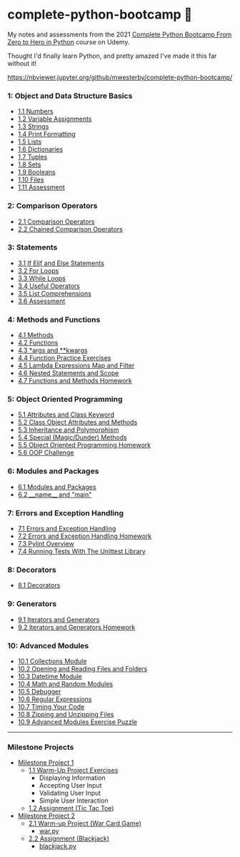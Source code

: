 # complete-python-bootcamp 🐍

My notes and assessments from the 2021 [Complete Python Bootcamp From Zero to Hero in Python](https://www.udemy.com/course/complete-python-bootcamp/) course on Udemy.

Thought I'd finally learn Python, and pretty amazed I've made it this far without it!

https://nbviewer.jupyter.org/github/mwesterby/complete-python-bootcamp/

### 1: Object and Data Structure Basics
- [1.1 Numbers](/01:%20Objects%20and%20Data%20Structure%20Basics/1.1%20Numbers.ipynb)
- [1.2 Variable Assignments](/01:%20Objects%20and%20Data%20Structure%20Basics//1.2%20Variable%20Assignments.ipynb)
- [1.3 Strings](/01:%20Objects%20and%20Data%20Structure%20Basics/1.3%20Strings.ipynb)
- [1.4 Print Formatting](/01:%20Objects%20and%20Data%20Structure%20Basics/1.4%20Print%20Formatting.ipynb)
- [1.5 Lists](/01:%20Objects%20and%20Data%20Structure%20Basics/1.5%20Lists.ipynb)
- [1.6 Dictionaries](/01:%20Objects%20and%20Data%20Structure%20Basics/1.6%20Dictionaries.ipynb)
- [1.7 Tuples](/01:%20Objects%20and%20Data%20Structure%20Basics/1.7%20Tuples.ipynb)
- [1.8 Sets](/01:%20Objects%20and%20Data%20Structure%20Basics/1.8%20Sets.ipynb)
- [1.9 Booleans](/01:%20Objects%20and%20Data%20Structure%20Basics/1.9%20Booleans.ipynb)
- [1.10 Files](/01:%20Objects%20and%20Data%20Structure%20Basics/1.10%20Files.ipynb)
- [1.11 Assessment](/01:%20Objects%20and%20Data%20Structure%20Basics/1.11%20Objects%20and%20Data%20Structures%20Assessment%20Test.ipynb)

### 2: Comparison Operators
- [2.1 Comparison Operators](/02:%20Comparison%20Operators/2.1%20Comparison%20Operators.ipynb)
- [2.2 Chained Comparison Operators](/02:%20Comparison%20Operators/2.2%20Chained%20Comparison%20Operators.ipynb)

### 3: Statements
- [3.1 If Elif and Else Statements](/03:%20Statements/3.1%20If%20Elif%20and%20Else%20Statements.ipynb)
- [3.2 For Loops](/03:%20Statements/3.2%20For%20Loops.ipynb)
- [3.3 While Loops](/03:%20Statements/3.3%20While%20Loops.ipynb)
- [3.4 Useful Operators](/03:%20Statements/3.4%20Useful%20Operators.ipynb)
- [3.5 List Comprehensions](/03:%20Statements/3.5%20List%20Comprehensions.ipynb)
- [3.6 Assessment](/03:%20Statements/3.6%20Statements%20Assessment%20Test.ipynb)

### 4: Methods and Functions
- [4.1 Methods](/04:%20Methods%20and%20Functions/4.1%20Methods.ipynb)
- [4.2 Functions](/04:%20Methods%20and%20Functions/4.2%20Functions.ipynb)
- [4.3 *args and **kwargs](/04:%20Methods%20and%20Functions/4.3%20args%20and%20kwargs.ipynb)
- [4.4 Function Practice Exercises](/04:%20Methods%20and%20Functions/4.4%20Function%20Practice%20Exercises.ipynb)
- [4.5 Lambda Expressions Map and Filter](/04:%20Methods%20and%20Functions/4.5%20Lambda%20Expressions%20Map%20and%20Filter.ipynb)
- [4.6 Nested Statements and Scope](/04:%20Methods%20and%20Functions/4.6%20Nested%20Statements%20and%20Scope.ipynb)
- [4.7 Functions and Methods Homework](/04:%20Methods%20and%20Functions/4.7%20Functions%20and%20Methods%20Homework.ipynb)

### 5: Object Oriented Programming
- [5.1 Attributes and Class Keyword](/05:%20Object%20Oriented%20Programming/5.1%20Attributes%20and%20Class%20Keyword.ipynb)
- [5.2 Class Object Attributes and Methods](/05:%20Object%20Oriented%20Programming/5.2%20Class%20Object%20Attributes%20and%20Methods.ipynb)
- [5.3 Inheritance and Polymorphism](/05:%20Object%20Oriented%20Programming/5.3%20Inheritance%20and%20Polymorphism.ipynb)
- [5.4 Special (Magic/Dunder) Methods](/05:%20Object%20Oriented%20Programming/5.4%20Special%20(Magic%20or%20Dunder)%20Methods.ipynb)
- [5.5 Object Oriented Programming Homework](/05:%20Object%20Oriented%20Programming/5.5%20Object%20Oriented%20Programming%20Homework.ipynb)
- [5.6 OOP Challenge](/05:%20Object%20Oriented%20Programming/5.6%20OOP%20Challenge.ipynb)

### 6: Modules and Packages
- [6.1 Modules and Packages](/06:%20Modules%20and%20Packages/6.1%20Modules%20and%20Packages)
- [6.2 \_\_name__ and "main"](/06:%20Modules%20and%20Packages/6.2%20__name__%20and%20"__main__")

### 7: Errors and Exception Handling
- [7.1 Errors and Exception Handling](/07:%20Errors%20and%20Exception%20Handling/7.1%20Errors%20and%20Exception%20Handling.ipynb)
- [7.2 Errors and Exception Handling Homework](/07:%20Errors%20and%20Exception%20Handling/7.2%20Errors%20and%20Exceptions%20Homework.ipynb)
- [7.3 Pylint Overview](/07:%20Errors%20and%20Exception%20Handling/7.3%20Pylint%20Overview)
- [7.4 Running Tests With The Unittest Library](/07:%20Errors%20and%20Exception%20Handling/7.4%20Running%20Tests%20With%20The%20Unittest%20Library)

### 8: Decorators
- [8.1 Decorators](/08:%20Decorators/8.1%20Decorators.ipynb)

### 9: Generators
- [9.1 Iterators and Generators](/09:%20Generators/9.1%20Iterators%20and%20Generators.ipynb)
- [9.2 Iterators and Generators Homework](/09:%20Generators/9.2%20Iterators%20and%20Generators%20Homework.ipynb)

### 10: Advanced Modules
- [10.1 Collections Module](/10:%20Advanced%20Modules/10.1%20Collections%20Module.ipynb)
- [10.2 Opening and Reading Files and Folders](/10:%20Advanced%20Modules/10.2%20Opening%20and%20Reading%20Files%20and%20Folders.ipynb)
- [10.3 Datetime Module](/10:%20Advanced%20Modules/10.3%20Datetime%20Module.ipynb)
- [10.4 Math and Random Modules](/10:%20Advanced%20Modules/10.4%20Math%20and%20Random%20Modules.ipynb)
- [10.5 Debugger](/10:%20Advanced%20Modules/10.5%20Debugger.ipynb)
- [10.6 Regular Expressions](/10:%20Advanced%20Modules/10.6%20Regular%20Expressions.ipynb)
- [10.7 Timing Your Code](/10:%20Advanced%20Modules/10.7%20Timing%20Your%20Code.ipynb)
- [10.8 Zipping and Unzipping Files](/10:%20Advanced%20Modules/10.8%20Zipping%20and%20Unzipping%20Files/10.8%20Zipping%20and%20Unzipping%20Files.ipynb)
- [10.9 Advanced Modules Exercise Puzzle](/10:%20Advanced%20Modules/10.9%20Advanced%20Modules%20Exercise/10.9%20Advanced%20Modules%20Exercise%20Puzzle.ipynb)

<hr />

### Milestone Projects
- [Milestone Project 1](/Milestone%20Projects/Milestone%20Project%201)
  - [1.1 Warm-Up Project Exercises](/Milestone%20Projects/Milestone%20Project%201/1.1%20Warm-Up%20Project%20Exercises.ipynb)
    - Displaying Information
    - Accepting User Input
    - Validating User Input
    - Simple User Interaction
  - [1.2 Assignment (Tic Tac Toe)](/Milestone%20Projects/Milestone%20Project%201/1.2%20Assignment.ipynb)
- [Milestone Project 2](/Milestone%20Projects/Milestone%20Project%202)
  - [2.1 Warm-up Project (War Card Game)](/Milestone%20Projects/Milestone%20Project%202/2.1%20Milestone%202%20Warmup%20Project.ipynb)
    - [war.py](/Milestone%20Projects/Milestone%20Project%202/war.py)
   - [2.2 Assignment (Blackjack)](/Milestone%20Projects/Milestone%20Project%202/2.2%20Assignment.ipynb)
     - [blackjack.py](/Milestone%20Projects/Milestone%20Project%202/blackjack.py)
